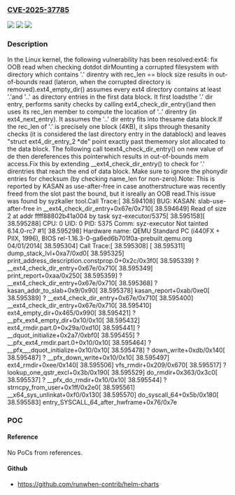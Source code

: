 ### [CVE-2025-37785](https://cve.mitre.org/cgi-bin/cvename.cgi?name=CVE-2025-37785)
![](https://img.shields.io/static/v1?label=Product&message=Linux&color=blue)
![](https://img.shields.io/static/v1?label=Version&message=ac27a0ec112a089f1a5102bc8dffc79c8c815571%3C%20e47f472a664d70a3d104a6c2a035cdff55a719b4%20&color=brighgreen)
![](https://img.shields.io/static/v1?label=Vulnerability&message=n%2Fa&color=brighgreen)

### Description

In the Linux kernel, the following vulnerability has been resolved:ext4: fix OOB read when checking dotdot dirMounting a corrupted filesystem with directory which contains '.' direntry with rec_len == block size results in out-of-bounds read (lateron, when the corrupted directory is removed).ext4_empty_dir() assumes every ext4 directory contains at least '.'and '..' as directory entries in the first data block. It first loadsthe '.' dir entry, performs sanity checks by calling ext4_check_dir_entry()and then uses its rec_len member to compute the location of '..' direntry (in ext4_next_entry). It assumes the '..' dir entry fits into thesame data block.If the rec_len of '.' is precisely one block (4KB), it slips through thesanity checks (it is considered the last directory entry in the datablock) and leaves "struct ext4_dir_entry_2 *de" point exactly past thememory slot allocated to the data block. The following call toext4_check_dir_entry() on new value of de then dereferences this pointerwhich results in out-of-bounds mem access.Fix this by extending __ext4_check_dir_entry() to check for '.' direntries that reach the end of data block. Make sure to ignore the phonydir entries for checksum (by checking name_len for non-zero).Note: This is reported by KASAN as use-after-free in case anotherstructure was recently freed from the slot past the bound, but it isreally an OOB read.This issue was found by syzkaller tool.Call Trace:[   38.594108] BUG: KASAN: slab-use-after-free in __ext4_check_dir_entry+0x67e/0x710[   38.594649] Read of size 2 at addr ffff88802b41a004 by task syz-executor/5375[   38.595158][   38.595288] CPU: 0 UID: 0 PID: 5375 Comm: syz-executor Not tainted 6.14.0-rc7 #1[   38.595298] Hardware name: QEMU Standard PC (i440FX + PIIX, 1996), BIOS rel-1.16.3-0-ga6ed6b701f0a-prebuilt.qemu.org 04/01/2014[   38.595304] Call Trace:[   38.595308]  <TASK>[   38.595311]  dump_stack_lvl+0xa7/0xd0[   38.595325]  print_address_description.constprop.0+0x2c/0x3f0[   38.595339]  ? __ext4_check_dir_entry+0x67e/0x710[   38.595349]  print_report+0xaa/0x250[   38.595359]  ? __ext4_check_dir_entry+0x67e/0x710[   38.595368]  ? kasan_addr_to_slab+0x9/0x90[   38.595378]  kasan_report+0xab/0xe0[   38.595389]  ? __ext4_check_dir_entry+0x67e/0x710[   38.595400]  __ext4_check_dir_entry+0x67e/0x710[   38.595410]  ext4_empty_dir+0x465/0x990[   38.595421]  ? __pfx_ext4_empty_dir+0x10/0x10[   38.595432]  ext4_rmdir.part.0+0x29a/0xd10[   38.595441]  ? __dquot_initialize+0x2a7/0xbf0[   38.595455]  ? __pfx_ext4_rmdir.part.0+0x10/0x10[   38.595464]  ? __pfx___dquot_initialize+0x10/0x10[   38.595478]  ? down_write+0xdb/0x140[   38.595487]  ? __pfx_down_write+0x10/0x10[   38.595497]  ext4_rmdir+0xee/0x140[   38.595506]  vfs_rmdir+0x209/0x670[   38.595517]  ? lookup_one_qstr_excl+0x3b/0x190[   38.595529]  do_rmdir+0x363/0x3c0[   38.595537]  ? __pfx_do_rmdir+0x10/0x10[   38.595544]  ? strncpy_from_user+0x1ff/0x2e0[   38.595561]  __x64_sys_unlinkat+0xf0/0x130[   38.595570]  do_syscall_64+0x5b/0x180[   38.595583]  entry_SYSCALL_64_after_hwframe+0x76/0x7e

### POC

#### Reference
No PoCs from references.

#### Github
- https://github.com/runwhen-contrib/helm-charts

